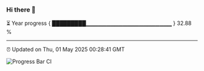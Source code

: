 ### Hi there 👋

⏳ Year progress { █████████▁▁▁▁▁▁▁▁▁▁▁▁▁▁▁▁▁▁▁▁▁ } 32.88 %

---

⏰ Updated on Thu, 01 May 2025 00:28:41 GMT

![Progress Bar CI](https://github.com/liununu/liununu/workflows/Progress%20Bar%20CI/badge.svg)
